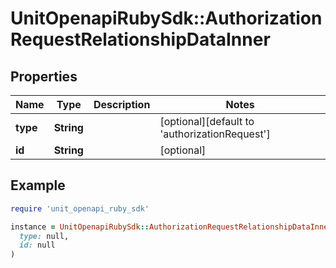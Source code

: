 # UnitOpenapiRubySdk::AuthorizationRequestRelationshipDataInner

## Properties

| Name | Type | Description | Notes |
| ---- | ---- | ----------- | ----- |
| **type** | **String** |  | [optional][default to &#39;authorizationRequest&#39;] |
| **id** | **String** |  | [optional] |

## Example

```ruby
require 'unit_openapi_ruby_sdk'

instance = UnitOpenapiRubySdk::AuthorizationRequestRelationshipDataInner.new(
  type: null,
  id: null
)
```

